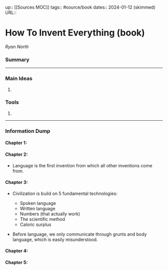 up:: [[Sources MOC]]
tags:: #source/book 
dates:: 2024-01-12 (skimmed)
URL::  

# How To Invent Everything (book)
*Ryan North*


### Summary



---

### Main Ideas
1. 


### Tools
1. 


---
### Information Dump

#### Chapter 1: 


#### Chapter 2: 
- Language is the first invention from which all other inventions come from.

#### Chapter 3: 
- Civilization is build on 5 fundamental technologies:
	- Spoken language
	- Written language
	- Numbers (that actually work)
	- The scientific method
	- Caloric surplus

- Before language, we only communicate through grunts and body language, which is easily misunderstood.

#### Chapter 4: 


#### Chapter 5: 
